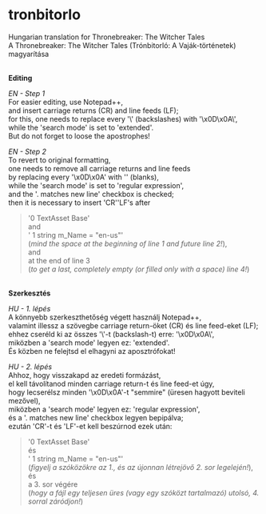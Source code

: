 # tronbitorlo
Hungarian translation for Thronebreaker: The Witcher Tales</br>
A Thronebreaker: The Witcher Tales (Trónbitorló: A Vaják-történetek) magyarítása</br></br>

<strong>Editing</strong></br>

<i>EN - Step 1</i></br>
For easier editing, use Notepad++,</br>
and insert carriage returns (CR) and line feeds (LF);</br>
for this, one needs to replace every '\\' (backslashes) with '\x0D\x0A\\',</br>
while the 'search mode' is set to 'extended'.</br>
But do not forget to loose the apostrophes!</br>

<i>EN - Step 2</i></br>
To revert to original formatting,</br>
one needs to remove all carriage returns and line feeds</br>
by replacing every '\x0D\x0A' with '' (blanks),</br>
while the 'search mode' is set to 'regular expression',</br>
and the '. matches new line' checkbox is checked;</br>
then it is necessary to insert 'CR''LF's after</br>
> '0 TextAsset Base'</br>
and</br>
> ' 1 string m_Name = "en-us"'</br>
(<i>mind the space at the beginning of line 1 and future line 2!</i>),</br>
and</br>
> at the end of line 3</br>
(<i>to get a last, completely empty (or filled only with a space) line 4!</i>)


</br><strong>Szerkesztés</strong></br>

<i>HU - 1. lépés</i></br>
A könnyebb szerkeszthetőség végett használj Notepad++,</br>
valamint illessz a szövegbe carriage return-öket (CR) és line feed-eket (LF);</br>
ehhez cseréld ki az összes '\\'-t (backslash-t) erre: '\x0D\x0A\\',</br>
miközben a 'search mode' legyen ez: 'extended'.</br>
És közben ne felejtsd el elhagyni az aposztrófokat!</br>

<i>HU - 2. lépés</i></br>
Ahhoz, hogy visszakapd az eredeti formázást,</br>
el kell távolítanod minden carriage return-t és line feed-et úgy,</br>
hogy lecserélsz minden '\x0D\x0A'-t "semmire" (üresen hagyott beviteli mezővel),</br>
miközben a 'search mode' legyen ez: 'regular expression',</br>
és a '. matches new line' checkbox legyen bepipálva;</br>
ezután 'CR'-t és 'LF'-et kell beszúrnod ezek után:</br>
> '0 TextAsset Base'</br>
és</br>
> ' 1 string m_Name = "en-us"'</br>
(<i>figyelj a szóközökre az 1., és az újonnan létrejövő 2. sor legelején!</i>),</br>
és</br>
> a 3. sor végére</br>
(<i>hogy a fájl egy teljesen üres (vagy egy szóközt tartalmazó) utolsó, 4. sorral záródjon!</i>)
